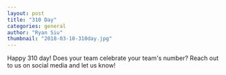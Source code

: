 ```yaml
---
layout: post
title: "310 Day"
categories: general
author: "Ryan Siu"
thumbnail: "2018-03-10-310day.jpg"
---
```


Happy 310 day! Does your team celebrate your team's number? Reach out to us on social media and let us know!
